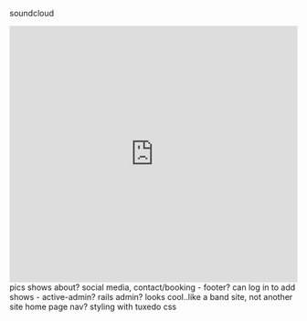 soundcloud
<iframe width="100%" height="450" scrolling="no" frameborder="no" src="https://w.soundcloud.com/player/?url=https%3A//api.soundcloud.com/users/292463638&amp;auto_play=false&amp;hide_related=false&amp;show_comments=true&amp;show_user=true&amp;show_reposts=false&amp;visual=true"></iframe>
pics
shows
about?
social media, contact/booking - footer?
can log in to add shows - active-admin? rails admin?
looks cool..like a band site, not another site
home page
nav?
styling with tuxedo css
